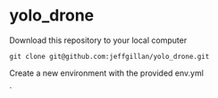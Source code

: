# yolo_drone

Download this repository to your local computer

`git clone git@github.com:jeffgillan/yolo_drone.git`

Create a new environment with the provided env.yml

`
